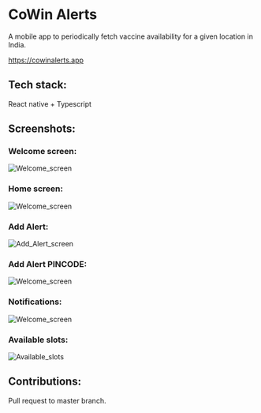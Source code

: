 # CoWin Alerts
A mobile app to periodically fetch vaccine availability for a given location in India.

https://cowinalerts.app

## Tech stack:

React native + Typescript

## Screenshots:

### Welcome screen:
![Welcome_screen](screenshots/screenshot_1.png "Welcome screen")

### Home screen:
![Welcome_screen](screenshots/screenshot_2.png "Home screen")

### Add Alert:
![Add_Alert_screen](screenshots/screenshot_3.png "Add Alert screen")

### Add Alert PINCODE:
![Welcome_screen](screenshots/screenshot_4.png "Add Alert Pincode")

### Notifications:
![Welcome_screen](screenshots/screenshot_5.png "Notifications")

### Available slots:
![Available_slots](screenshots/screenshot_6.png "Available slots")

## Contributions:

Pull request to master branch.
